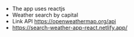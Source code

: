 * The app uses reactjs
* Weather search by capital
* Link API https://openweathermap.org/api
* https://search-weather-app-react.netlify.app/
